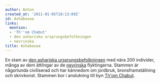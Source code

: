 ```yaml
---
author: Anton
created_at: '2011-01-05T18:13:09Z'
id: Ashabaswa
links:
  mention:
  - 'Th''om Chabut'
  - den ashariska ursprungsbefolkningen
  - nevrinska
title: Ashabaswa
---
```


En stam av [den ashariska ursprungsbefolkningen] med nära 200 individer, många av dem ättlingar av
de [nevrinska] flyktingarna. Stammen är någorlunda civiliserad och har kännedom om jordbruk,
bronsframställning och skrivkonst. Stammen bor i anslutning till byn [Th'om Chabut].

  [den ashariska ursprungsbefolkningen]: den_ashariska_ursprungsbefolkningen
  [nevrinska]: nevrinska
  [Th'om Chabut]: Thom_Chabut
